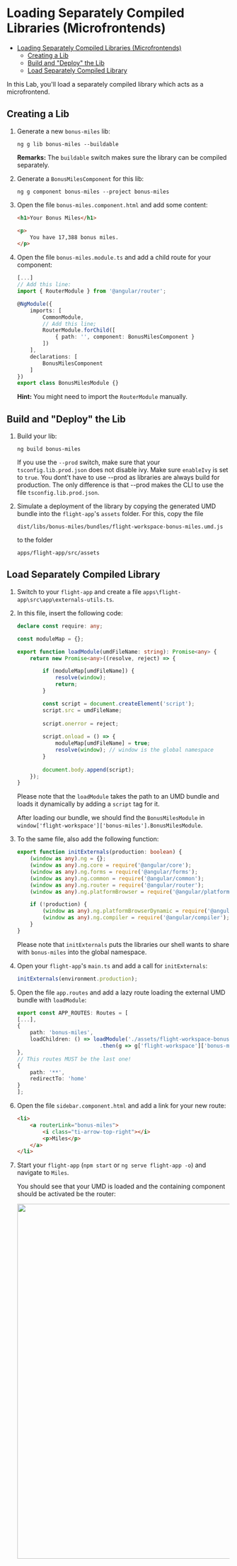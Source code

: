 # Loading Separately Compiled Libraries (Microfrontends)

- [Loading Separately Compiled Libraries (Microfrontends)](#loading-separately-compiled-libraries-microfrontends)
  - [Creating a Lib](#creating-a-lib)
  - [Build and "Deploy" the Lib](#build-and-deploy-the-lib)
  - [Load Separately Compiled Library](#load-separately-compiled-library)

In this Lab, you'll load a separately compiled library which acts as a microfrontend.

## Creating a Lib

1. Generate a new ``bonus-miles`` lib:

    ```
    ng g lib bonus-miles --buildable
    ```

    **Remarks:** The ``buildable`` switch makes sure the library can be compiled separately.


2. Generate a ``BonusMilesComponent`` for this lib:

    ```
    ng g component bonus-miles --project bonus-miles
    ```
   
3. Open the file ``bonus-miles.component.html`` and add some content:

    ```html
    <h1>Your Bonus Miles</h1>

    <p>
        You have 17,388 bonus miles.
    </p>
    ```

4. Open the file ``bonus-miles.module.ts`` and add a child route for your component:

    ```typescript
    [...]
    // Add this line:
    import { RouterModule } from '@angular/router';

    @NgModule({
        imports: [
            CommonModule,
            // Add this line;
            RouterModule.forChild([
                { path: '', component: BonusMilesComponent }
            ])
        ],
        declarations: [
            BonusMilesComponent
        ]
    })
    export class BonusMilesModule {}
    ```

    **Hint:** You might need to import the ``RouterModule`` manually.

## Build and "Deploy" the Lib

1. Build your lib:

    ```
    ng build bonus-miles
    ```

    If you use the ``--prod`` switch, make sure that your ``tsconfig.lib.prod.json`` does not disable ivy. Make sure ``enableIvy`` is set to ``true``. You dont't have to use --prod as libraries are always build for production. The only difference is that --prod makes the CLI to use the file ``tsconfig.lib.prod.json``.

2. Simulate a deployment of the library by copying the generated UMD bundle into the ``flight-app``'s ``assets`` folder. For this, copy the file
    ```
    dist/libs/bonus-miles/bundles/flight-workspace-bonus-miles.umd.js
    ```
    to the folder
    ```
    apps/flight-app/src/assets
    ```

## Load Separately Compiled Library 

1. Switch to your ``flight-app`` and create a file ``apps\flight-app\src\app\externals-utils.ts``.

2. In this file, insert the following code:

    ```typescript
    declare const require: any;

    const moduleMap = {};

    export function loadModule(umdFileName: string): Promise<any> {
        return new Promise<any>((resolve, reject) => {

            if (moduleMap[umdFileName]) {
                resolve(window);
                return;
            }

            const script = document.createElement('script');
            script.src = umdFileName;
            
            script.onerror = reject;
            
            script.onload = () => {
                moduleMap[umdFileName] = true;
                resolve(window); // window is the global namespace
            }
            
            document.body.append(script);
        });
    }
    ```

    Please note that the ``loadModule`` takes the path to an UMD bundle and loads it dynamically by adding a ``script`` tag for it. 
    
    After loading our bundle, we should find the ``BonusMilesModule`` in ``window['flight-workspace']['bonus-miles'].BonusMilesModule``.
    
3. To the same file, also add the following function:    
    
    ```typescript
    export function initExternals(production: boolean) {
        (window as any).ng = {};
        (window as any).ng.core = require('@angular/core');
        (window as any).ng.forms = require('@angular/forms');
        (window as any).ng.common = require('@angular/common');
        (window as any).ng.router = require('@angular/router');
        (window as any).ng.platformBrowser = require('@angular/platform-browser');

        if (!production) {
            (window as any).ng.platformBrowserDynamic = require('@angular/platform-browser-dynamic');
            (window as any).ng.compiler = require('@angular/compiler');
        }
    }
    ```

    Please note that ``initExternals`` puts the libraries our shell wants to share with ``bonus-miles`` into the global namespace.

4. Open your ``flight-app``'s ``main.ts`` and add a call for ``initExternals``:

    ```typescript
    initExternals(environment.production);
    ```

5. Open the file ``app.routes`` and add a lazy route loading the external UMD bundle with ``loadModule``:

    ```typescript
    export const APP_ROUTES: Routes = [
    [...],
    {
        path: 'bonus-miles',
        loadChildren: () => loadModule('./assets/flight-workspace-bonus-miles.umd.js')
                              .then(g => g['flight-workspace']['bonus-miles'].BonusMilesModule)
    },
    // This routes MUST be the last one!
    {
        path: '**',
        redirectTo: 'home'
    }
    ];
    ```

6. Open the file ``sidebar.component.html`` and add a link for your new route:

    ```html
    <li>
        <a routerLink="bonus-miles">
            <i class="ti-arrow-top-right"></i>
            <p>Miles</p>
        </a>
    </li>
    ```

7. Start your ``flight-app`` (``npm start`` or ``ng serve flight-app -o``) and navigate to ``Miles``.

    You should see that your UMD is loaded and the containing component should be activated be the router:

    <img src="https://i.imgur.com/HOjmnTu.png" width="800">